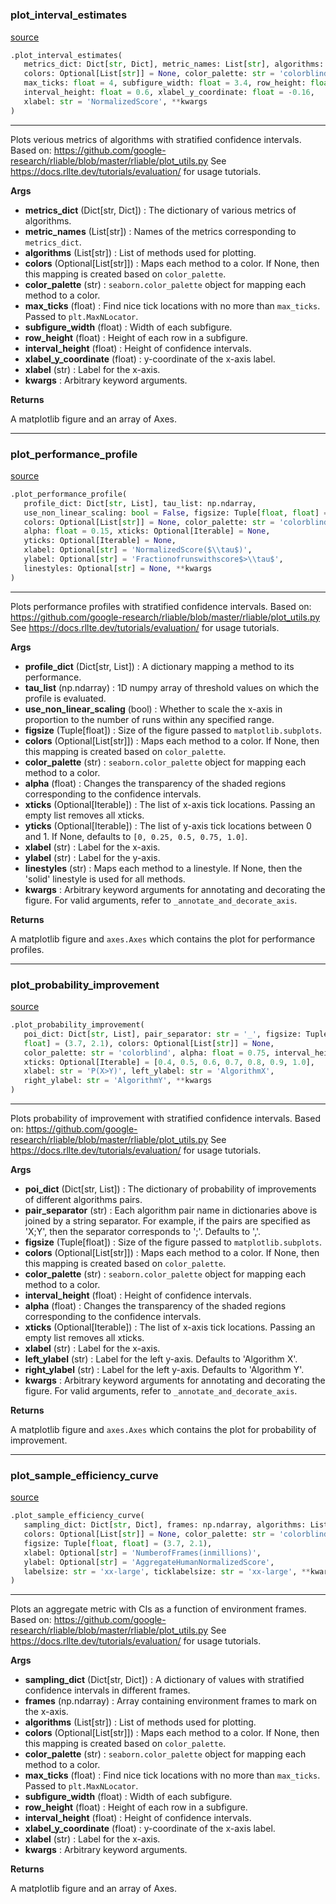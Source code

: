 #


### plot_interval_estimates
[source](https://github.com/RLE-Foundation/rllte/blob/main/rllte/evaluation/visualization.py/#L141)
```python
.plot_interval_estimates(
   metrics_dict: Dict[str, Dict], metric_names: List[str], algorithms: List[str],
   colors: Optional[List[str]] = None, color_palette: str = 'colorblind',
   max_ticks: float = 4, subfigure_width: float = 3.4, row_height: float = 0.37,
   interval_height: float = 0.6, xlabel_y_coordinate: float = -0.16,
   xlabel: str = 'NormalizedScore', **kwargs
)
```

---
Plots verious metrics of algorithms with stratified confidence intervals.
Based on: https://github.com/google-research/rliable/blob/master/rliable/plot_utils.py
See https://docs.rllte.dev/tutorials/evaluation/ for usage tutorials.


**Args**

* **metrics_dict** (Dict[str, Dict]) : The dictionary of various metrics of algorithms.
* **metric_names** (List[str]) : Names of the metrics corresponding to `metrics_dict`.
* **algorithms** (List[str]) : List of methods used for plotting.
* **colors** (Optional[List[str]]) : Maps each method to a color. 
    If None, then this mapping is created based on `color_palette`.
* **color_palette** (str) : `seaborn.color_palette` object for mapping each method to a color.
* **max_ticks** (float) : Find nice tick locations with no more than `max_ticks`. Passed to `plt.MaxNLocator`.
* **subfigure_width** (float) : Width of each subfigure.
* **row_height** (float) : Height of each row in a subfigure.
* **interval_height** (float) : Height of confidence intervals.
* **xlabel_y_coordinate** (float) : y-coordinate of the x-axis label.
* **xlabel** (str) : Label for the x-axis.
* **kwargs**  : Arbitrary keyword arguments.


**Returns**

A matplotlib figure and an array of Axes.

----


### plot_performance_profile
[source](https://github.com/RLE-Foundation/rllte/blob/main/rllte/evaluation/visualization.py/#L331)
```python
.plot_performance_profile(
   profile_dict: Dict[str, List], tau_list: np.ndarray,
   use_non_linear_scaling: bool = False, figsize: Tuple[float, float] = (10.0, 5.0),
   colors: Optional[List[str]] = None, color_palette: str = 'colorblind',
   alpha: float = 0.15, xticks: Optional[Iterable] = None,
   yticks: Optional[Iterable] = None,
   xlabel: Optional[str] = 'NormalizedScore($\\tau$)',
   ylabel: Optional[str] = 'Fractionofrunswithscore$>\\tau$',
   linestyles: Optional[str] = None, **kwargs
)
```

---
Plots performance profiles with stratified confidence intervals.
Based on: https://github.com/google-research/rliable/blob/master/rliable/plot_utils.py
See https://docs.rllte.dev/tutorials/evaluation/ for usage tutorials.


**Args**

* **profile_dict** (Dict[str, List]) : A dictionary mapping a method to its performance.
* **tau_list** (np.ndarray) : 1D numpy array of threshold values on which the profile is evaluated.
* **use_non_linear_scaling** (bool) : Whether to scale the x-axis in proportion to the 
    number of runs within any specified range.
* **figsize** (Tuple[float]) : Size of the figure passed to `matplotlib.subplots`.
* **colors** (Optional[List[str]]) : Maps each method to a color. If None, then 
    this mapping is created based on `color_palette`.
* **color_palette** (str) : `seaborn.color_palette` object for mapping each method to a color.
* **alpha** (float) : Changes the transparency of the shaded regions corresponding to the confidence intervals.
* **xticks** (Optional[Iterable]) : The list of x-axis tick locations. Passing an empty list removes all xticks.
* **yticks** (Optional[Iterable]) : The list of y-axis tick locations between 0 and 1. 
    If None, defaults to `[0, 0.25, 0.5, 0.75, 1.0]`.
* **xlabel** (str) : Label for the x-axis.
* **ylabel** (str) : Label for the y-axis.
* **linestyles** (str) : Maps each method to a linestyle. If None, then the 'solid' linestyle is used for all methods.
* **kwargs**  : Arbitrary keyword arguments for annotating and decorating the
    figure. For valid arguments, refer to `_annotate_and_decorate_axis`.


**Returns**

A matplotlib figure and `axes.Axes` which contains the plot for performance profiles.

----


### plot_probability_improvement
[source](https://github.com/RLE-Foundation/rllte/blob/main/rllte/evaluation/visualization.py/#L221)
```python
.plot_probability_improvement(
   poi_dict: Dict[str, List], pair_separator: str = '_', figsize: Tuple[float,
   float] = (3.7, 2.1), colors: Optional[List[str]] = None,
   color_palette: str = 'colorblind', alpha: float = 0.75, interval_height: float = 0.6,
   xticks: Optional[Iterable] = [0.4, 0.5, 0.6, 0.7, 0.8, 0.9, 1.0],
   xlabel: str = 'P(X>Y)', left_ylabel: str = 'AlgorithmX',
   right_ylabel: str = 'AlgorithmY', **kwargs
)
```

---
Plots probability of improvement with stratified confidence intervals.
Based on: https://github.com/google-research/rliable/blob/master/rliable/plot_utils.py
See https://docs.rllte.dev/tutorials/evaluation/ for usage tutorials.


**Args**

* **poi_dict** (Dict[str, List]) : The dictionary of probability of improvements of different algorithms pairs.
* **pair_separator** (str) : Each algorithm pair name in dictionaries above is joined by a string separator.
    For example, if the pairs are specified as 'X;Y', then the separator corresponds to ';'. Defaults to ','.
* **figsize** (Tuple[float]) : Size of the figure passed to `matplotlib.subplots`.
* **colors** (Optional[List[str]]) : Maps each method to a color. If None, then this mapping 
    is created based on `color_palette`.
* **color_palette** (str) : `seaborn.color_palette` object for mapping each method to a color.
* **interval_height** (float) : Height of confidence intervals.
* **alpha** (float) : Changes the transparency of the shaded regions corresponding to the confidence intervals.
* **xticks** (Optional[Iterable]) : The list of x-axis tick locations. Passing an empty list removes all xticks.
* **xlabel** (str) : Label for the x-axis.
* **left_ylabel** (str) : Label for the left y-axis. Defaults to 'Algorithm X'.
* **right_ylabel** (str) : Label for the left y-axis. Defaults to 'Algorithm Y'.
* **kwargs**  : Arbitrary keyword arguments for annotating and decorating the
    figure. For valid arguments, refer to `_annotate_and_decorate_axis`.


**Returns**

A matplotlib figure and `axes.Axes` which contains the plot for probability of improvement.

----


### plot_sample_efficiency_curve
[source](https://github.com/RLE-Foundation/rllte/blob/main/rllte/evaluation/visualization.py/#L409)
```python
.plot_sample_efficiency_curve(
   sampling_dict: Dict[str, Dict], frames: np.ndarray, algorithms: List[str],
   colors: Optional[List[str]] = None, color_palette: str = 'colorblind',
   figsize: Tuple[float, float] = (3.7, 2.1),
   xlabel: Optional[str] = 'NumberofFrames(inmillions)',
   ylabel: Optional[str] = 'AggregateHumanNormalizedScore',
   labelsize: str = 'xx-large', ticklabelsize: str = 'xx-large', **kwargs
)
```

---
Plots an aggregate metric with CIs as a function of environment frames.
Based on: https://github.com/google-research/rliable/blob/master/rliable/plot_utils.py
See https://docs.rllte.dev/tutorials/evaluation/ for usage tutorials.


**Args**

* **sampling_dict** (Dict[str, Dict]) : A dictionary of values with stratified confidence intervals in different frames.
* **frames** (np.ndarray) : Array containing environment frames to mark on the x-axis.
* **algorithms** (List[str]) : List of methods used for plotting.
* **colors** (Optional[List[str]]) : Maps each method to a color. If None, then this mapping 
    is created based on `color_palette`.
* **color_palette** (str) : `seaborn.color_palette` object for mapping each method to a color.
* **max_ticks** (float) : Find nice tick locations with no more than `max_ticks`. Passed to `plt.MaxNLocator`.
* **subfigure_width** (float) : Width of each subfigure.
* **row_height** (float) : Height of each row in a subfigure.
* **interval_height** (float) : Height of confidence intervals.
* **xlabel_y_coordinate** (float) : y-coordinate of the x-axis label.
* **xlabel** (str) : Label for the x-axis.
* **kwargs**  : Arbitrary keyword arguments.


**Returns**

A matplotlib figure and an array of Axes.

